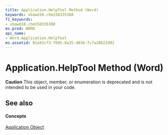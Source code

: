 ```yaml
---
title: Application.HelpTool Method (Word)
keywords: vbawd10.chm158335308
f1_keywords:
- vbawd10.chm158335308
ms.prod: WORD
api_name:
- Word.Application.HelpTool
ms.assetid: 81a93cf3-7695-8a35-d836-fc7a20622d92
---
```



# Application.HelpTool Method (Word)

 **Caution**  This object, member, or enumeration is deprecated and is not intended to be used in your code.


## See also


#### Concepts


[Application Object](application-object-word.md)

